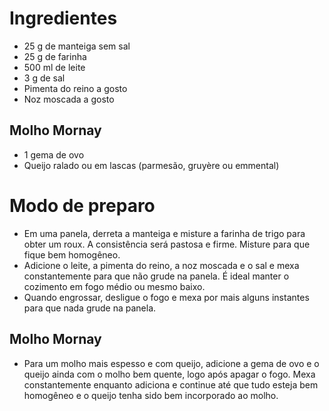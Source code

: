 Ingredientes
============

- 25 g de manteiga sem sal
- 25 g de farinha
- 500 ml de leite
- 3 g de sal
- Pimenta do reino a gosto
- Noz moscada a gosto

Molho Mornay
------------

- 1 gema de ovo
- Queijo ralado ou em lascas (parmesão, gruyère ou emmental)

Modo de preparo
===============

- Em uma panela, derreta a manteiga e misture a farinha de trigo para obter um
  roux.  A consistência será pastosa e firme. Misture para que fique bem
  homogêneo.
- Adicione o leite, a pimenta do reino, a noz moscada e o sal e mexa
  constantemente para que não grude na panela. É ideal manter o cozimento em
  fogo médio ou mesmo baixo.
- Quando engrossar, desligue o fogo e mexa por mais alguns instantes para que
  nada grude na panela.

Molho Mornay
------------

- Para um molho mais espesso e com queijo, adicione a gema de ovo e o queijo
  ainda com o molho bem quente, logo após apagar o fogo. Mexa constantemente
  enquanto adiciona e continue até que tudo esteja bem homogêneo e o queijo
  tenha sido bem incorporado ao molho.
